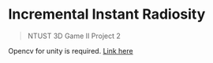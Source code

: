 # Incremental Instant Radiosity
> NTUST 3D Game II Project 2

Opencv for unity is required. [Link here](https://enoxsoftware.com/opencvforunity/get_asset/)
